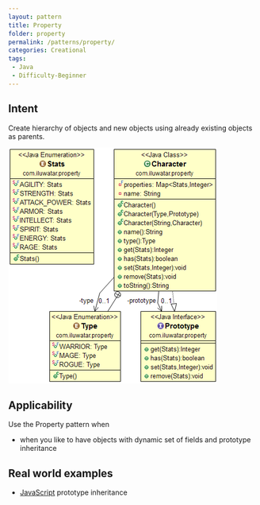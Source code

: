 ```yaml
---
layout: pattern
title: Property
folder: property
permalink: /patterns/property/
categories: Creational
tags:
 - Java
 - Difficulty-Beginner
---
```


## Intent
Create hierarchy of objects and new objects using already existing
objects as parents.

![alt text](./etc/property.png "Property")

## Applicability
Use the Property pattern when

* when you like to have objects with dynamic set of fields and prototype inheritance

## Real world examples

* [JavaScript](https://developer.mozilla.org/en-US/docs/Web/JavaScript/Inheritance_and_the_prototype_chain) prototype inheritance
